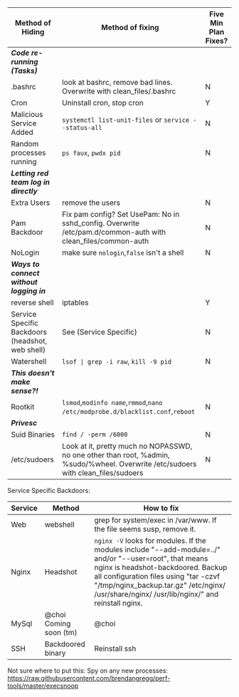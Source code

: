 | Method of Hiding | Method of fixing | Five Min Plan Fixes?  |
|----------|------------------------|---|
| ***Code re-running (Tasks)*** | | |
| .bashrc       | look at bashrc, remove bad lines. Overwrite with clean_files/.bashrc |  N |
| Cron | Uninstall cron, stop cron  | Y |
| Malicious Service Added | `systemctl list-unit-files` or `service --status-all`  | N  |
| Random processes running | `ps faux`, `pwdx pid` | N |
| ***Letting red team log in directly*** | | |
| Extra Users | remove the users  | N  |
| Pam Backdoor | Fix pam config? Set UsePam: No in sshd_config. Overwrite /etc/pam.d/common-auth with clean_files/common-auth  | N  |
| NoLogin | make sure `nologin`,`false` isn't a shell| N |
| ***Ways to connect without logging in*** | | |
| reverse shell | iptables | Y  |
| Service Specific Backdoors (headshot, web shell) | See (Service Specific)  | N |
| Watershell | `lsof \| grep -i raw`, `kill -9 pid` | N |
| ***This doesn't make sense?!***| | | 
| Rootkit | `lsmod`,`modinfo name`,`rmmod`,`nano /etc/modprobe.d/blacklist.conf`,`reboot`  | N |
| ***Privesc*** | | |
| Suid Binaries | `find / -perm /6000` | N |
| /etc/sudoers | Look at it, pretty much no NOPASSWD, no one other than root, %admin, %sudo/%wheel. Overwrite /etc/sudoers with clean_files/sudoers  | N | 

Service Specific Backdoors:

| Service | Method | How to fix  |
|----------|------------------------|----------|
| Web | webshell | grep for system/exec in /var/www. If the file seems susp, remove it. |
| Nginx | Headshot | `nginx -V` looks for modules. If the modules include "--add-module=../" and/or "--user=root", that means nginx is headshot-backdoored. Backup all configuration files using "tar -czvf "/tmp/nginx_backup.tar.gz" /etc/nginx/ /usr/share/nginx/ /usr/lib/nginx/" and reinstall nginx. |
| MySql | @choi Coming soon (tm) | @choi | 
| SSH | Backdoored binary | Reinstall ssh |

Not sure where to put this:
Spy on any new processes:
https://raw.githubusercontent.com/brendangregg/perf-tools/master/execsnoop
